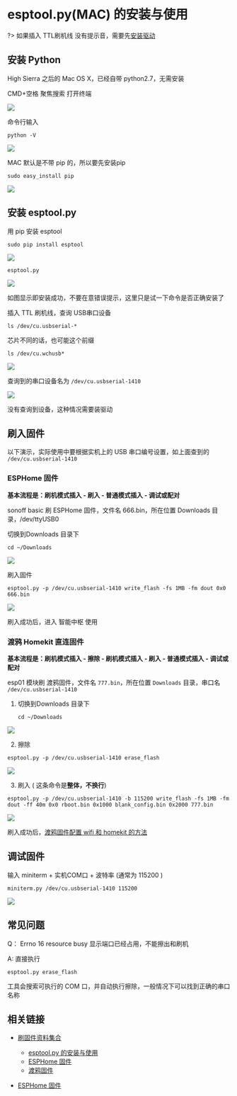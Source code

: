 # esptool.py(MAC) 的安装与使用


?> 如果插入 TTL刷机线 没有提示音，需要先[安装驱动](diy/ttl)



## 安装 Python 

High Sierra 之后的 Mac OS X，已经自带 python2.7，无需安装

CMD+空格 聚焦搜索 打开终端

![](http://pic.airijia.com/doc/20190703094915.png)

命令行输入

```
python -V
```

![](http://pic.airijia.com/doc/20190703094924.png)


MAC 默认是不带 pip 的，所以要先安装pip

```
sudo easy_install pip
```

![](http://pic.airijia.com/doc/20190703094934.png)


## 安装 esptool.py

用 pip 安装 esptool

```
sudo pip install esptool
```

![](http://pic.airijia.com/doc/20190703094944.png)



```
esptool.py
```

![](http://pic.airijia.com/doc/20190703094955.png)

如图显示即安装成功，不要在意错误提示，这里只是试一下命令是否正确安装了


插入 TTL 刷机线，查询 USB串口设备

```
ls /dev/cu.usbserial-*
```

芯片不同的话，也可能这个前缀

```
ls /dev/cu.wchusb*
```


![](http://pic.airijia.com/doc/20190703095004.png)

查询到的串口设备名为 `/dev/cu.usbserial-1410`

![](http://pic.airijia.com/doc/20190703095014.png)

没有查询到设备，这种情况需要装驱动






##  刷入固件

以下演示，实际使用中要根据实机上的 USB 串口编号设置，如上面查到的 `/dev/cu.usbserial-1410`


### ESPHome 固件

**基本流程是：刷机模式插入 - 刷入 - 普通模式插入 - 调试或配对**

 

sonoff basic 刷 ESPHome 固件，文件名 666.bin，所在位置 Downloads 目录，/dev/ttyUSB0

切换到Downloads 目录下

```
cd ~/Downloads
```

![](http://pic.airijia.com/doc/20190703095025.png)




刷入固件

```
esptool.py -p /dev/cu.usbserial-1410 write_flash -fs 1MB -fm dout 0x0 666.bin
```

![](http://pic.airijia.com/doc/20190703095036.png)



刷入成功后，进入 智能中枢 使用


### 渡鸦 Homekit 直连固件


**基本流程是：刷机模式插入 - 擦除 - 刷机模式插入 - 刷入 - 普通模式插入 - 调试或配对**


esp01 模块刷 渡鸦固件，文件名 `777.bin`，所在位置 `Downloads` 目录，串口名 `/dev/cu.usbserial-1410`

1. 切换到Downloads 目录下

   ```
   cd ~/Downloads
   ```

![](http://pic.airijia.com/doc/20190703095049.png)



2. 擦除

 

```
esptool.py -p /dev/cu.usbserial-1410 erase_flash
```

![](http://pic.airijia.com/doc/20190703095058.png)



3. 刷入 ( 这条命令是**整体，不换行**)

```
esptool.py -p /dev/cu.usbserial-1410 -b 115200 write_flash -fs 1MB -fm dout -ff 40m 0x0 rboot.bin 0x1000 blank_config.bin 0x2000 777.bin
```

![](http://pic.airijia.com/doc/20190703095108.png)


 刷入成功后，[渡鸦固件配置 wifi 和 homekit 的方法](/diy/raven) 

 

 

 

## 调试固件

 

输入 miniterm + 实机COM口 + 波特率 (通常为 115200 )

 

```
miniterm.py /dev/cu.usbserial-1410 115200
```


![](http://pic.airijia.com/doc/20190703095118.png)






## 常见问题


Q： Errno 16 resource busy
显示端口已经占用，不能擦出和刷机


A: 直接执行

```
esptool.py erase_flash
```

工具会搜索可执行的 COM 口，并自动执行擦除，一般情况下可以找到正确的串口名称


## 相关链接


- [刷固件资料集合](/diy/)
    - [esptool.py 的安装与使用](/diy/esptool)
    - [ESPHome 固件](/mqtt/)
    - [渡鸦固件](/diy/raven)

- [ESPHome 固件](/mqtt/)